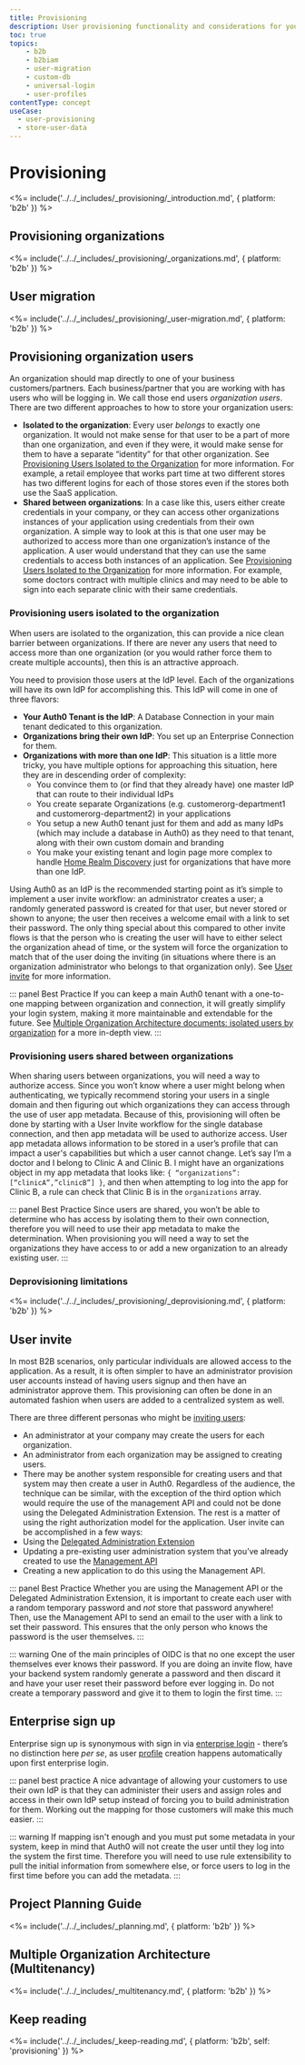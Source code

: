 ```yaml
---
title: Provisioning
description: User provisioning functionality and considerations for your B2B IAM implementation.
toc: true
topics:
    - b2b
    - b2biam
    - user-migration
    - custom-db
    - universal-login
    - user-profiles
contentType: concept
useCase:
  - user-provisioning
  - store-user-data
---
```

# Provisioning

<%= include('../../_includes/_provisioning/_introduction.md', { platform: 'b2b' }) %>

## Provisioning organizations

<%= include('../../_includes/_provisioning/_organizations.md', { platform: 'b2b' }) %>

## User migration

<%= include('../../_includes/_provisioning/_user-migration.md', { platform: 'b2b' }) %>

## Provisioning organization users

An organization should map directly to one of your business customers/partners.  Each business/partner that you are working with has users who will be logging in. We call those end users *organization users*.
There are two different approaches to how to store your organization users:

* **Isolated to the organization**: Every user *belongs* to exactly one organization.  It would not make sense for that user to be a part of more than one organization, and even if they were, it would make sense for them to have a separate “identity” for that other organization. See [Provisioning Users Isolated to the Organization](#provisioning-users-isolated-to-the-organization) for more information.  For example, a retail employee that works part time at two different stores has two different logins for each of those stores even if the stores both use the SaaS application.
* **Shared between organizations**: In a case like this, users either create credentials in your company, or they can access other organizations instances of your application using credentials from their own organization.  A simple way to look at this is that one user may be authorized to access more than one organization’s instance of the application.  A user would understand that they can use the same credentials to access both instances of an application. See [Provisioning Users Isolated to the Organization](#provisioning-users-isolated-to-the-organization) for more information. For example, some doctors contract with multiple clinics and may need to be able to sign into each separate clinic with their same credentials.

### Provisioning users isolated to the organization

When users are isolated to the organization, this can provide a nice clean barrier between organizations.  If there are never any users that need to access more than one organization (or you would rather force them to create multiple accounts), then this is an attractive approach.

You need to provision those users at the IdP level.  Each of the organizations will have its own IdP for accomplishing this.  This IdP will come in one of three flavors:

* **Your Auth0 Tenant is the IdP**: A Database Connection in your main tenant dedicated to this organization.
* **Organizations bring their own IdP**: You set up an Enterprise Connection for them.
* **Organizations with more than one IdP**: This situation is a little more tricky, you have multiple options for approaching this situation, here they are in descending order of complexity:
    * You convince them to (or find that they already have) one master IdP that can route to their individual IdPs
    * You create separate Organizations (e.g. customerorg-department1 and customerorg-department2) in your applications
    * You setup a new Auth0 tenant just for them and add as many IdPs (which may include a database in Auth0) as they need to that tenant, along with their own custom domain and branding
    * You make your existing tenant and login page more complex to handle [Home Realm Discovery](/architecture-scenarios/b2b/b2b-authentication#home-real-discovery) just for organizations that have more than one IdP.

Using Auth0 as an IdP is the recommended starting point as it’s simple to implement a user invite workflow: an administrator creates a user; a randomly generated password is created for that user, but never stored or shown to anyone; the user then receives a welcome email with a link to set their password. The only thing special about this compared to other invite flows is that the person who is creating the user will have to either select the organization ahead of time, or the system will force the organization to match that of the user doing the inviting (in situations where there is an organization administrator who belongs to that organization only). See [User invite](#user-invite) for more information.

::: panel Best Practice
If you can keep a main Auth0 tenant with a one-to-one mapping between organization and connection, it will greatly simplify your login system, making it more maintainable and extendable for the future.  See [Multiple Organization Architecture documents: isolated users by organization](https://drive.google.com/a/auth0.com/file/d/1fzWWu7CUWaPpmaSO01gEhVYmkSXvV28l/view?usp=sharing) for a more in-depth view.
:::

### Provisioning users shared between organizations

When sharing users between organizations, you will need a way to authorize access. Since you won’t know where a user might belong when authenticating, we typically recommend storing your users in a single domain and then figuring out which organizations they can access through the use of user app metadata. Because of this, provisioning will often be done by starting with a User Invite workflow for the single database connection, and then app metadata will be used to authorize access.
User app metadata allows information to be stored in a user’s profile that can impact a user's capabilities but which a user cannot change. Let’s say I’m a doctor and I belong to Clinic A and Clinic B. I might have an organizations object in my app metadata that looks like: `{ “organizations”: [“clinicA”,”clinicB”] }`, and then when attempting to log into the app for Clinic B, a rule can check that Clinic B is in the `organizations` array.

::: panel Best Practice
Since users are shared, you won’t be able to determine who has access by isolating them to their own connection, therefore you will need to use their app metadata to make the determination. When provisioning you will need a way to set the organizations they have access to or add a new organization to an already existing user.
:::

### Deprovisioning limitations

<%= include('../../_includes/_provisioning/_deprovisioning.md', { platform: 'b2b' }) %>

## User invite

In most B2B scenarios, only particular individuals are allowed access to the application. As a result, it is often simpler to have an administrator provision user accounts instead of having users signup and then have an administrator approve them. This provisioning can often be done in an automated fashion when users are added to a centralized system as well.

There are three different personas who might be [inviting users](/design/creating-invite-only-applications):

* An administrator at your company may create the users for each organization.
* An administrator from each organization may be assigned to creating users.
* There may be another system responsible for creating users and that system may then create a user in Auth0.
Regardless of the audience, the technique can be similar, with the exception of the third option which would require the use of the management API and could not be done using the Delegated Administration Extension. The rest is a matter of using the right authorization model for the application.
User invite can be accomplished in a few ways:
* Using the [Delegated Administration Extension](/extensions/delegated-admin/v3)
* Updating a pre-existing user administration system that you’ve already created to use the [Management API](/api/management/v2)
* Creating a new application to do this using the Management API.

::: panel Best Practice
Whether you are using the Management API or the Delegated Administration Extension, it is important to create each user with a random temporary password and *not* store that password anywhere! Then, use the Management API to send an email to the user with a link to set their password. This ensures that the only person who knows the password is the user themselves.
:::

::: warning
One of the main principles of OIDC is that no one except the user themselves ever knows their password. If you are doing an invite flow, have your backend system randomly generate a password and then discard it and have your user reset their password before ever logging in.  Do not create a temporary password and give it to them to login the first time.
:::

## Enterprise sign up

Enterprise sign up is synonymous with sign in via [enterprise login](/architecture-scenarios/implementation/b2b/b2b-authentication#enterprise-login) - there’s no distinction here *per se*, as user [profile](/architecture-scenarios/implementation/b2b/b2b-profile-mgmt) creation happens automatically upon first enterprise login.

::: panel best practice
A nice advantage of allowing your customers to use their own IdP is that they can administer their users and assign roles and access in their own IdP setup instead of forcing you to build administration for them.  Working out the mapping for those customers will make this much easier.
:::

::: warning
  If mapping isn't enough and you must put some metadata in your system, keep in mind that Auth0 will not create the user until they log into the system the first time.  Therefore you will need to use rule extensibility to pull the initial information from somewhere else, or force users to log in the first time before you can add the metadata.
:::

## Project Planning Guide

<%= include('../../_includes/_planning.md', { platform: 'b2b' }) %>

## Multiple Organization Architecture (Multitenancy)

<%= include('../../_includes/_multitenancy.md', { platform: 'b2b' }) %>

## Keep reading

<%= include('../../_includes/_keep-reading.md', { platform: 'b2b', self: 'provisioning' }) %>


